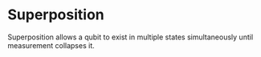 # Superposition

Superposition allows a qubit to exist in multiple states simultaneously until measurement collapses it.

